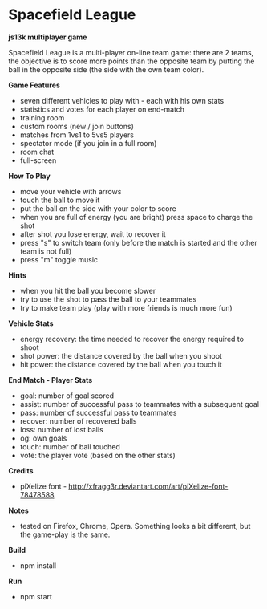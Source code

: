 # Spacefield League
**js13k multiplayer game**

Spacefield League is a multi-player on-line team game: there are 2 teams, the objective is to score more points than the opposite team by putting the ball in the opposite side (the side with the own team color).

**Game Features**
- seven different vehicles to play with - each with his own stats
- statistics and votes for each player on end-match
- training room
- custom rooms (new / join buttons)
- matches from 1vs1 to 5vs5 players
- spectator mode (if you join in a full room)
- room chat
- full-screen

**How To Play**
- move your vehicle with arrows
- touch the ball to move it
- put the ball on the side with your color to score
- when you are full of energy (you are bright) press space to charge the shot
- after shot you lose energy, wait to recover it
- press "s" to switch team (only before the match is started and the other team is not full)
- press "m" toggle music

**Hints**
- when you hit the ball you become slower
- try to use the shot to pass the ball to your teammates
- try to make team play (play with more friends is much more fun)

**Vehicle Stats**
- energy recovery: the time needed to recover the energy required to shoot
- shot power: the distance covered by the ball when you shoot
- hit power: the distance covered by the ball when you touch it

**End Match - Player Stats**
- goal: number of goal scored
- assist: number of successful pass to teammates with a subsequent goal
- pass: number of successful pass to teammates
- recover: number of recovered balls
- loss: number of lost balls
- og: own goals
- touch: number of ball touched
- vote: the player vote (based on the other stats)

**Credits**
- piXelize font - http://xfragg3r.deviantart.com/art/piXelize-font-78478588

**Notes**
- tested on Firefox, Chrome, Opera. Something looks a bit different, but the game-play is the same.

**Build**
- npm install

**Run**
- npm start
